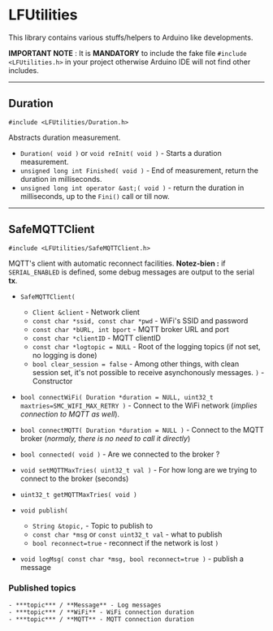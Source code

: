 # LFUtilities

This library contains various stuffs/helpers to Arduino like developments.

**IMPORTANT NOTE** : It is **MANDATORY** to include the fake file `#include <LFUtilities.h>` in your project otherwise Arduino IDE will not find other includes.

-------

## Duration

    #include <LFUtilities/Duration.h>
Abstracts duration measurement.

 - `Duration( void )` or `void reInit( void )` - Starts a duration measurement.
 - `unsigned long int Finished( void )` - End of measurement, return the duration in milliseconds.
 - `unsigned long int operator &ast;( void )` - return the duration in milliseconds, up to the `Fini()` call or till now.

-------

## SafeMQTTClient

    #include <LFUtilities/SafeMQTTClient.h>
MQTT's client with automatic reconnect facilities.
**Notez-bien :** if `SERIAL_ENABLED` is defined, some debug messages are output to the serial **tx**.

 - `SafeMQTTClient(`
	- `Client &client` - Network client
	- `const char *ssid, const char *pwd` - WiFi's SSID and password
	- `const char *bURL, int bport` - MQTT broker URL and port
	- `const char *clientID` - MQTT clientID
	- `const char *logtopic = NULL` - Root of the logging topics (if not set, no logging is done)
	- `bool clear_session = false` - Among other things, with clean session set, it's not possible to receive asynchonously messages.
	`)` - Constructor

 - `bool connectWiFi( Duration *duration = NULL, uint32_t maxtries=SMC_WIFI_MAX_RETRY )` - Connect to the WiFi network (*implies connection to MQTT as well*).
 - `bool connectMQTT( Duration *duration = NULL )` - Connect to the MQTT broker (*normaly, there is no need to call it directly*)

 - `bool connected( void )` - Are we connected to the broker ?

 - `void setMQTTMaxTries( uint32_t val )` - For how long are we trying to connect to the broker (seconds)
 - `uint32_t getMQTTMaxTries( void )`

 - `void publish(`
	- `String &topic,`	- Topic to publish to
	- `const char *msg` or `const uint32_t val` - what to publish
	- `bool reconnect=true` - reconnect if the network is lost
	`)`

 - `void logMsg( const char *msg, bool reconnect=true )` - publish a message

### Published topics
	- ***topic*** / **Message** - Log messages
	- ***topic*** / **WiFi** - WiFi connection duration
	- ***topic*** / **MQTT** - MQTT connection duration

